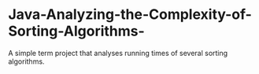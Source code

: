 # Java-Analyzing-the-Complexity-of-Sorting-Algorithms-
A simple term project that analyses running times of several sorting algorithms.
